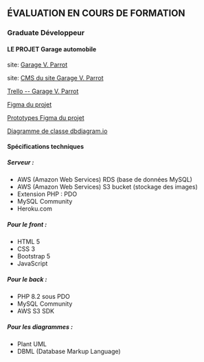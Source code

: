 ## ÉVALUATION EN COURS DE FORMATION

### Graduate Développeur

#### LE PROJET Garage automobile

site: [Garage V. Parrot](https://makarovdimitri.shop)

site: [CMS du site Garage V. Parrot](https://cryptic-island-77465-7670ca5f9230.herokuapp.com)

[Trello -- Garage V. Parrot](https://trello.com/b/saHxK2OJ/garage-v-parrot)

[Figma du projet](https://www.figma.com/file/C9Q6iNw5DtFr0hKYcW6ydy/Garage-V.-Parrot?type=design&mode=design&t=NPMIASVXXPmewEdz-1)

[Prototypes Figma du projet](https://www.figma.com/proto/C9Q6iNw5DtFr0hKYcW6ydy/Garage-V.-Parrot?type=design&t=GQ78AuK9QHTX6Ezx-1&scaling=min-zoom&page-id=0%3A1&node-id=3-27&starting-point-node-id=3%3A27&show-proto-sidebar=1&mode=design)

[Diagramme de classe dbdiagram.io](https://dbdiagram.io/d/Garage-V-Parrot-65d280b5ac844320ae6b6c22)

#### Spécifications techniques

##### Serveur :

* AWS (Amazon Web Services) RDS (base de données MySQL)
* AWS (Amazon Web Services) S3 bucket (stockage des images)
* Extension PHP : PDO
* MySQL Community
* Heroku.com

##### Pour le front :

* HTML 5
* CSS 3
* Bootstrap 5
* JavaScript

##### Pour le back :

* PHP 8.2 sous PDO
* MySQL Community
* AWS S3 SDK

##### Pour les diagrammes :

* Plant UML
* DBML (Database Markup Language)